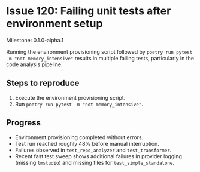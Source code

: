 # Issue 120: Failing unit tests after environment setup

Milestone: 0.1.0-alpha.1

Running the environment provisioning script followed by
`poetry run pytest -m "not memory_intensive"` results in multiple
failing tests, particularly in the code analysis pipeline.

## Steps to reproduce
1. Execute the environment provisioning script.
2. Run `poetry run pytest -m "not memory_intensive"`.

## Progress
- Environment provisioning completed without errors.
- Test run reached roughly 48% before manual interruption.
- Failures observed in `test_repo_analyzer` and `test_transformer`.
- Recent fast test sweep shows additional failures in provider logging (missing `lmstudio`) and missing files for `test_simple_standalone`.
